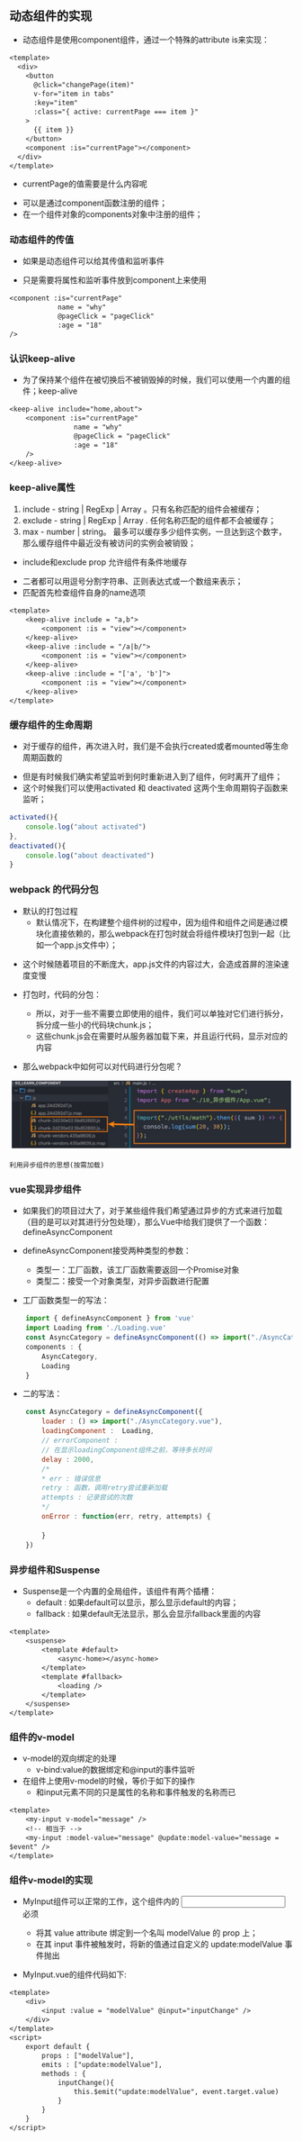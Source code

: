 ## 动态组件的实现

* 动态组件是使用component组件，通过一个特殊的attribute is来实现：
```vue
<template>
  <div>
    <button
      @click="changePage(item)"
      v-for="item in tabs"
      :key="item"
      :class="{ active: currentPage === item }"
    >
      {{ item }}
    </button>
    <component :is="currentPage"></component>
  </div>
</template>
```

* currentPage的值需要是什么内容呢

- 可以是通过component函数注册的组件；
- 在一个组件对象的components对象中注册的组件；

### 动态组件的传值


* 如果是动态组件可以给其传值和监听事件
- 只是需要将属性和监听事件放到component上来使用
```vue
<component :is="currentPage"
            name = "why"
            @pageClick = "pageClick"
            :age = "18"
/>
```

### 认识keep-alive

* 为了保持某个组件在被切换后不被销毁掉的时候，我们可以使用一个内置的组件；keep-alive
```vue
<keep-alive include="home,about">
    <component :is="currentPage"
                name = "why"
                @pageClick = "pageClick"
                :age = "18"
    />
</keep-alive>
```

### keep-alive属性

1. include - string | RegExp | Array 。只有名称匹配的组件会被缓存；
2. exclude - string | RegExp | Array . 任何名称匹配的组件都不会被缓存；
3. max - number | string。 最多可以缓存多少组件实例，一旦达到这个数字，那么缓存组件中最近没有被访问的实例会被销毁；

* include和exclude prop 允许组件有条件地缓存
- 二者都可以用逗号分割字符串、正则表达式或一个数组来表示；
- 匹配首先检查组件自身的name选项

```vue
<template>
    <keep-alive include = "a,b">
        <component :is = "view"></component>
    </keep-alive>
    <keep-alive :include = "/a|b/">
        <component :is = "view"></component>
    </keep-alive>
    <keep-alive :include = "['a', 'b']">
        <component :is = "view"></component>
    </keep-alive>
</template>
```

### 缓存组件的生命周期

* 对于缓存的组件，再次进入时，我们是不会执行created或者mounted等生命周期函数的

- 但是有时候我们确实希望监听到何时重新进入到了组件，何时离开了组件；
- 这个时候我们可以使用activated 和 deactivated 这两个生命周期钩子函数来监听；

```js
activated(){
    console.log("about activated")
},
deactivated(){
    console.log("about deactivated")
}
```

### webpack 的代码分包

* 默认的打包过程
  - 默认情况下，在构建整个组件树的过程中，因为组件和组件之间是通过模块化直接依赖的，那么webpack在打包时就会将组件模块打包到一起（比如一个app.js文件中）；
 -  这个时候随着项目的不断庞大，app.js文件的内容过大，会造成首屏的渲染速度变慢

* 打包时，代码的分包：
  - 所以，对于一些不需要立即使用的组件，我们可以单独对它们进行拆分，拆分成一些小的代码块chunk.js；
  - 这些chunk.js会在需要时从服务器加载下来，并且运行代码，显示对应的内容

* 那么webpack中如何可以对代码进行分包呢？

![](img/webpackfenbao.png)

    利用异步组件的思想(按需加载)

### vue实现异步组件

* 如果我们的项目过大了，对于某些组件我们希望通过异步的方式来进行加载（目的是可以对其进行分包处理），那么Vue中给我们提供了一个函数：defineAsyncComponent
* defineAsyncComponent接受两种类型的参数：
  - 类型一：工厂函数，该工厂函数需要返回一个Promise对象
  - 类型二：接受一个对象类型，对异步函数进行配置

* 工厂函数类型一的写法：

```js
    import { defineAsyncComponent } from 'vue'
    import Loading from './Loading.vue'
    const AsyncCategory = defineAsyncComponent(() => import("./AsyncCategory.vue")) 
    components : {
        AsyncCategory,
        Loading
    }
```

* 二的写法：
```js
    const AsyncCategory = defineAsyncComponent({
        loader : () => import("./AsyncCategory.vue"),
        loadingComponent :  Loading,
        // errorComponent : 
        // 在显示loadingComponent组件之前，等待多长时间
        delay : 2000,
        /*
        * err : 错误信息
        retry : 函数，调用retry尝试重新加载
        attempts : 记录尝试的次数
        */ 
        onError : function(err, retry, attempts) {

        }
    }) 
```

### 异步组件和Suspense

* Suspense是一个内置的全局组件，该组件有两个插槽：
  - default : 如果default可以显示，那么显示default的内容；
  - fallback : 如果default无法显示，那么会显示fallback里面的内容

```vue
<template>
    <suspense>
        <template #default>
            <async-home></async-home>
        </template>
        <template #fallback>
            <loading />
        </template>
    </suspense>
</template>
```

### 组件的v-model

* v-model的双向绑定的处理
  - v-bind:value的数据绑定和@input的事件监听
* 在组件上使用v-model的时候，等价于如下的操作
  - 和input元素不同的只是属性的名称和事件触发的名称而已
```vue
<template>
    <my-input v-model="message" />
    <!-- 相当于 -->
    <my-input :model-value="message" @update:model-value="message = $event" />
</template>
```

### 组件v-model的实现

* MyInput组件可以正常的工作，这个组件内的 <input> 必须
  - 将其 value attribute 绑定到一个名叫 modelValue 的 prop 上；
  - 在其 input 事件被触发时，将新的值通过自定义的 update:modelValue 事件抛出

* MyInput.vue的组件代码如下:

```vue
<template>
    <div>
        <input :value = "modelValue" @input="inputChange" />
    </div>
</template>
<script>
    export default { 
        props : ["modelValue"],
        emits : ["update:modelValue"],
        methods : {
            inputChange(){
                this.$emit("update:modelValue", event.target.value)
            }
        }
    }
</script>
```

